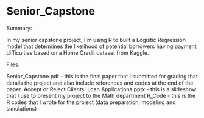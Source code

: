 # Senior_Capstone

Summary:

In my senior capstone project, I'm using R to built a Logistic Regression model that determines the likelihood of potential borrowers having payment difficulties 
based on a Home Credit dataset from Kaggle.

Files:

Senior_Capstone.pdf - this is the final paper that I submitted for grading that details the project and also include references and codes at the end of the paper.
Accept or Reject Clients' Loan Applications.pptx - this is a slideshow that I use to present my project to the Math department
R_Code - this is the R codes that I wrote for the project (data preparation, modeling and simulations)
